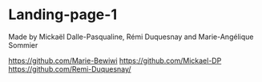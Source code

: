 # Landing-page-1
Made by Mickaël Dalle-Pasqualine, Rémi Duquesnay and Marie-Angélique Sommier

https://github.com/Marie-Bewiwi
https://github.com/Mickael-DP
https://github.com/Remi-Duquesnay/
